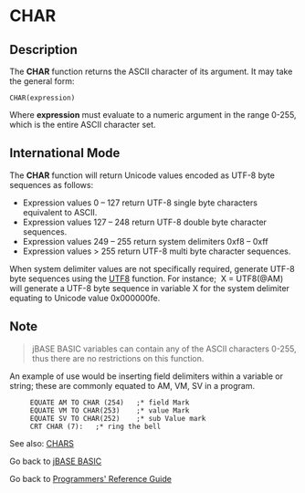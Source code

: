 # CHAR

<PageHeader />

## Description

The **CHAR** function returns the ASCII character of its argument. It may take the general form:

```
CHAR(expression)
```

Where **expression** must evaluate to a numeric argument in the range 0-255, which is the entire ASCII character set.

## International Mode

The **CHAR** function will return Unicode values encoded as UTF-8 byte sequences as follows:

- Expression values 0 – 127 return UTF-8 single byte characters equivalent to ASCII.
- Expression values 127 – 248 return UTF-8 double byte character sequences.
- Expression values 249 – 255 return system delimiters 0xf8 – 0xff
- Expression values &gt; 255 return UTF-8 multi byte character sequences.

When system delimiter values are not specifically required, generate UTF-8 byte sequences using the [UTF8](./../utf8) function. For instance;  X = UTF8(@AM) will generate a UTF-8 byte sequence in variable X for the system delimiter equating to Unicode value 0x000000fe.

## Note

> jBASE BASIC variables can contain any of the ASCII characters 0-255, thus there are no restrictions on this function.

An example of use would be inserting field delimiters within a variable or string; these are commonly equated to AM, VM, SV in a program.

```
     EQUATE AM TO CHAR (254)   ;* field Mark
     EQUATE VM TO CHAR(253)    ;* value Mark
     EQUATE SV TO CHAR(252)    ;* sub Value mark
     CRT CHAR (7):   ;* ring the bell
```

See also: [CHARS](./../chars)

Go back to [jBASE BASIC](./../README.md)

Go back to [Programmers' Reference Guide](./../../reference-guides/jbc/README.md)

  
<PageFooter />
